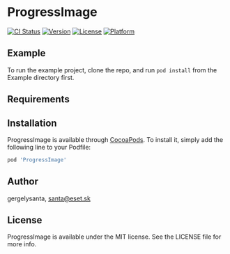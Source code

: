 # ProgressImage

[![CI Status](https://img.shields.io/travis/gergelysanta/ProgressImage.svg?style=flat)](https://travis-ci.org/gergelysanta/ProgressImage)
[![Version](https://img.shields.io/cocoapods/v/ProgressImage.svg?style=flat)](https://cocoapods.org/pods/ProgressImage)
[![License](https://img.shields.io/cocoapods/l/ProgressImage.svg?style=flat)](https://cocoapods.org/pods/ProgressImage)
[![Platform](https://img.shields.io/cocoapods/p/ProgressImage.svg?style=flat)](https://cocoapods.org/pods/ProgressImage)

## Example

To run the example project, clone the repo, and run `pod install` from the Example directory first.

## Requirements

## Installation

ProgressImage is available through [CocoaPods](https://cocoapods.org). To install
it, simply add the following line to your Podfile:

```ruby
pod 'ProgressImage'
```

## Author

gergelysanta, santa@eset.sk

## License

ProgressImage is available under the MIT license. See the LICENSE file for more info.
